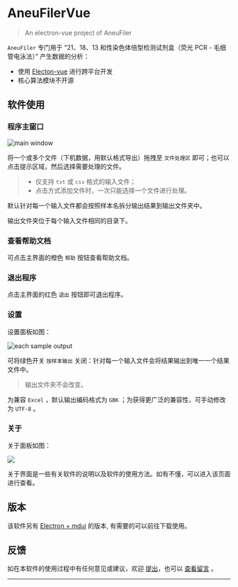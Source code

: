 <!--
 * @Author: Letmeouted
 * @Email: 1002726239@qq.com
 * @FilePath: \VueAnenuFiler\README.md
-->
# AneuFilerVue

> An electron-vue project of AneuFiler

`AneuFiler` 专门用于 “21、18、13 和性染色体倍型检测试剂盒（荧光 PCR - 毛细管电泳法）” 产生数据的分析：

- 使用 [Electon-vue](https://simulatedgreg.gitbooks.io/electron-vue/content/cn/) 进行跨平台开发
- 核心算法模块不开源
## 软件使用

### 程序主窗口

![main window](https://cdn.jsdelivr.net/gh/Letmeouted/PicGO/Pic/Snipaste_2021-02-01_12-10-23.png)

将一个或多个文件（下机数据，用默认格式导出）拖拽至 ` 文件处理区 ` 即可；也可以点击提示区域，然后选择需要处理的文件。

> - 仅支持 `txt` 或 `csv` 格式的输入文件；
> - 点击方式添加文件时，一次只能选择一个文件进行处理。

默认针对每一个输入文件都会按照样本名拆分输出结果到输出文件夹中。

输出文件夹位于每个输入文件相同的目录下。

### 查看帮助文档

可点击主界面的橙色 ` 帮助 ` 按钮查看帮助文档。

### 退出程序

点击主界面的红色 ` 退出 ` 按钮即可退出程序。

### 设置

设置面板如图：

![each sample output](https://cdn.jsdelivr.net/gh/Letmeouted/PicGO/Pic/Snipaste_2021-02-01_12-14-26.png)

可将绿色开关 ` 按样本输出 ` 关闭：针对每一个输入文件会将结果输出到唯一一个结果文件中。

> 输出文件夹不会改变。

为兼容 `Excel` ，默认输出编码格式为 `GBK` ；为获得更广泛的兼容性，可手动修改为 `UTF-8` 。

### 关于
关于面板如图：

![](https://cdn.jsdelivr.net/gh/Letmeouted/PicGO/Pic/Snipaste_2021-02-01_12-19-18.png)

关于界面是一些有关软件的说明以及软件的使用方法。如有不懂，可以进入该页面进行查看。

## 版本

该软件另有 [Electron + mdui](https://github.com/NTLx/AneuFiler) 的版本, 有需要的可以前往下载使用。
## 反馈

如在本软件的使用过程中有任何意见或建议，欢迎 [提出](https://github.com/NTLx/AneuFiler/issues/new/choose)，也可以 [查看留言](https://github.com/NTLx/AneuFiler/issues) 。

---

